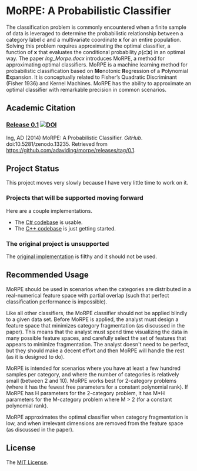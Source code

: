 # MoRPE:  A Probabilistic Classifier
The classification problem is commonly encountered when a finite sample of data is leveraged to determine the probabilistic relationship between a category label  *c*  and a multivariate coordinate  **x**   for an entire population.  Solving this problem requires approximating the optimal classifier, a function of  **x**   that evaluates the conditional probability  *p*(*c*¦**x**)  in an optimal way.  The paper *Ing_Morpe.docx* introduces MoRPE, a method for approximating optimal classifiers.  MoRPE is a machine learning method for probabilistic classification based on **Mo**notonic **R**egression of a **P**olynomial **E**xpansion.  It is conceptually related to Fisher’s Quadratic Discriminant (Fisher 1936) and Kernel Machines.  MoRPE has the ability to approximate an optimal classifier with remarkable precision in common scenarios.

## Academic Citation
### [Release 0.1](https://github.com/adaviding/Morpe/releases/tag/0.1) [![DOI](https://zenodo.org/badge/doi/10.5281/zenodo.13235.svg)](http://dx.doi.org/10.5281/zenodo.13235)

Ing, AD (2014) MoRPE:  A Probabilistic Classifier.  *GitHub*.  doi:10.5281/zenodo.13235.  Retrieved from https://github.com/adaviding/morpe/releases/tag/0.1.

## Project Status
This project moves very slowly because I have very little time to work on it.

### Projects that will be supported moving forward
Here are a couple implementations. 

* The [C# codebase](src/csharp) is usable.
* The [C++ codebase](src/cpp) is just getting started.

### The original project is unsupported
The [original implementation](src/do_not_use) is filthy and it should not be used.

## Recommended Usage
MoRPE should be used in scenarios when the categories are distributed in a real-numerical feature space with partial overlap (such that perfect classification performance is impossible).

Like all other classifiers, the MoRPE classifier should not be applied blindly to a given data set.  Before MoRPE is applied, the analyst must design a feature space that minimizes category fragmentation (as discussed in the paper).  This means that the analyst must spend time visualizing the data in many possible feature spaces, and carefully select the set of features that appears to minimize fragmentation.  The analyst doesn't need to be perfect, but they should make a decent effort and then MoRPE will handle the rest (as it is designed to do).

MoRPE is intended for scenarios where you have at least a few hundred samples per category, and where the number of categories is relatively small (between 2 and 10).  MoRPE works best for 2-category problems (where it has the fewest free parameters for a constant polynomial rank).  If MoRPE has H parameters for the 2-category problem, it has M*H parameters for the M-category problem where M > 2 (for a constant polynomial rank).

MoRPE approximates the optimal classifier when category fragmentation is low, and when irrelevant dimensions are removed from the feature space (as discussed in the paper).

## License
The [MIT License](license.md).
